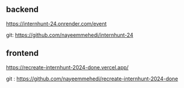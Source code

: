 ## backend 
https://internhunt-24.onrender.com/event

git: https://github.com/nayeemmehedi/internhunt-24

## frontend
https://recreate-internhunt-2024-done.vercel.app/

git :  https://github.com/nayeemmehedi/recreate-internhunt-2024-done